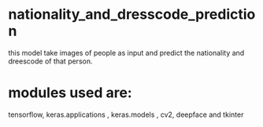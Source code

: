 # nationality_and_dresscode_prediction
this model take images of people as input and predict the nationality and dreescode of that person.
# modules used are:
tensorflow, keras.applications , keras.models , cv2, deepface and tkinter
